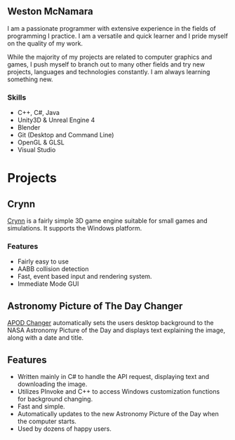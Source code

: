 ## Weston McNamara

I am a passionate programmer with extensive experience in the fields of programming I practice. I am a versatile and quick learner and I pride myself on the quality of my work.

While the majority of my projects are related to computer graphics and games, I push myself to branch out to many other fields and try new projects, languages and technologies constantly. I am always learning something new.

### Skills
 - C++, C#, Java
 - Unity3D & Unreal Engine 4
 - Blender
 - Git (Desktop and Command Line)
 - OpenGL & GLSL
 - Visual Studio

# Projects

## Crynn
[Crynn](https://github.com/wmcnamara/crynn) is a fairly simple 3D game engine suitable for small games and simulations. It supports the Windows platform.

### Features
 - Fairly easy to use
 - AABB collision detection
 - Fast, event based input and rendering system.
 - Immediate Mode GUI
 
## Astronomy Picture of The Day Changer
[APOD Changer](https://github.com/wmcnamara/apodchanger) automatically sets the users desktop background to the NASA Astronomy Picture of the Day and displays text explaining the image, along with a date and title.

## Features
 - Written mainly in C# to handle the API request, displaying text and downloading the image.
 - Utilizes PInvoke and C++ to access Windows customization functions for background changing.
 - Fast and simple.
 - Automatically updates to the new Astronomy Picture of the Day when the computer starts.
 - Used by dozens of happy users.
